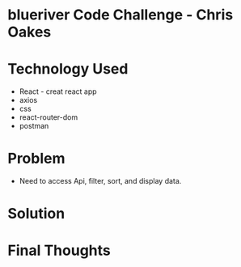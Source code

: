 # blueriver Code Challenge - Chris Oakes

# Technology Used
  * React - creat react app
  * axios 
  * css
  * react-router-dom
  * postman
  
# Problem
  * Need to access Api, filter, sort, and display data.

# Solution


# Final Thoughts

